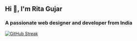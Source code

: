 <h2>Hi 👋, I'm Rita Gujar</h2>
<h3>A passionate web designer and developer from India</h3>

[![GitHub Streak](https://github-readme-streak-stats.herokuapp.com/?user=ritagujar)](#)

<!--
<h3 align="center"> Visitors count </h3>
<p align="center">
  <a href="https://github.com/ritagujar/github-profile-count">
    <img align="center" src="https://profile-counter.glitch.me/{ritagujar}/count.svg" />
    </a>
  </p> -->
